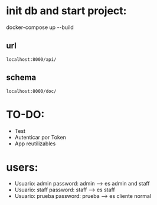 # init db and start project:
docker-compose up --build

## url
`localhost:8000/api/`

## schema
`localhost:8000/doc/`

# TO-DO:
- Test
- Autenticar por Token
- App reutilizables

# users:
- Usuario: admin password: admin --> es admin and staff
- Usuario: staff password: staff --> es staff
- Usuario: prueba password: prueba --> es cliente normal
